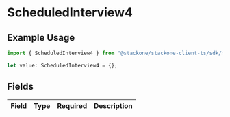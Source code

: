# ScheduledInterview4

## Example Usage

```typescript
import { ScheduledInterview4 } from "@stackone/stackone-client-ts/sdk/models/shared";

let value: ScheduledInterview4 = {};
```

## Fields

| Field       | Type        | Required    | Description |
| ----------- | ----------- | ----------- | ----------- |